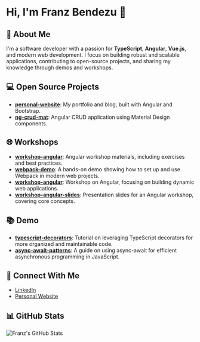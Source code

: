 # Hi, I'm Franz Bendezu 👋

## 🚀 About Me
I'm a software developer with a passion for **TypeScript**, **Angular**, **Vue.js**, and modern web development. I focus on building robust and scalable applications, contributing to open-source projects, and sharing my knowledge through demos and workshops.

## 💻 Open Source Projects
- **[personal-website](https://github.com/franz-bendezu/franz-bendezu.github.io)**: My portfolio and blog, built with Angular and Bootstrap.
- **[ng-crud-mat](https://github.com/franz-bendezu/ng-crud-mat)**: Angular CRUD application using Material Design components.

## 🌐 Workshops
- **[workshop-angular](https://github.com/franz-bendezu/workshop-angular)**: Angular workshop materials, including exercises and best practices.
- **[webpack-demo](https://github.com/franz-bendezu/webpack-demo)**: A hands-on demo showing how to set up and use Webpack in modern web projects.
- **[workshop-angular](https://github.com/franz-bendezu/workshop-angular)**: Workshop on Angular, focusing on building dynamic web applications.
- **[workshop-angular-slides](https://github.com/franz-bendezu/workshop-angular-slides)**: Presentation slides for an Angular workshop, covering core concepts.

## 📚 Demo
- **[typescript-decorators](https://github.com/franz-bendezu/typescript-decorators)**: Tutorial on leveraging TypeScript decorators for more organized and maintainable code.
- **[async-await-patterns](https://github.com/franz-bendezu/async-await-patterns)**: A guide on using async-await for efficient asynchronous programming in JavaScript.

## 🔗 Connect With Me
- [LinkedIn](https://www.linkedin.com/in/franz-bendezu/)
- [Personal Website](https://franzbendezu.me)

## 📊 GitHub Stats
![Franz's GitHub Stats](https://github-readme-stats.vercel.app/api?username=franz-bendezu&show_icons=true&theme=radical)


<!--
**franz-bendezu/franz-bendezu** is a ✨ _special_ ✨ repository because its `README.md` (this file) appears on your GitHub profile.

Here are some ideas to get you started:

- 🔭 I’m currently working on ...
- 🌱 I’m currently learning ...
- 👯 I’m looking to collaborate on ...
- 🤔 I’m looking for help with ...
- 💬 Ask me about ...
- 📫 How to reach me: ...
- 😄 Pronouns: ...
- ⚡ Fun fact: ...
-->
